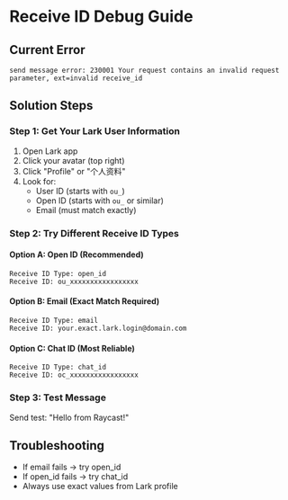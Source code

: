 # Receive ID Debug Guide

## Current Error
`send message error: 230001 Your request contains an invalid request parameter, ext=invalid receive_id`

## Solution Steps

### Step 1: Get Your Lark User Information
1. Open Lark app
2. Click your avatar (top right)
3. Click "Profile" or "个人资料"
4. Look for:
   - User ID (starts with `ou_`)
   - Open ID (starts with `ou_` or similar)
   - Email (must match exactly)

### Step 2: Try Different Receive ID Types

#### Option A: Open ID (Recommended)
```
Receive ID Type: open_id
Receive ID: ou_xxxxxxxxxxxxxxxxx
```

#### Option B: Email (Exact Match Required)
```
Receive ID Type: email  
Receive ID: your.exact.lark.login@domain.com
```

#### Option C: Chat ID (Most Reliable)
```
Receive ID Type: chat_id
Receive ID: oc_xxxxxxxxxxxxxxxxx
```

### Step 3: Test Message
Send test: "Hello from Raycast!"

## Troubleshooting
- If email fails → try open_id
- If open_id fails → try chat_id
- Always use exact values from Lark profile